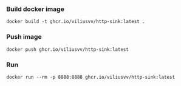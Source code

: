 ### Build docker image
```shell
docker build -t ghcr.io/viliusvv/http-sink:latest .
````

### Push image
```shell
docker push ghcr.io/viliusvv/http-sink:latest
```

### Run
```shell
docker run --rm -p 8888:8888 ghcr.io/viliusvv/http-sink:latest
```